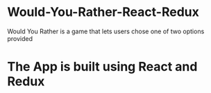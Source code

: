 # Would-You-Rather-React-Redux
Would You Rather is a game that lets users chose one of two options provided

# The App is built using React and Redux 
